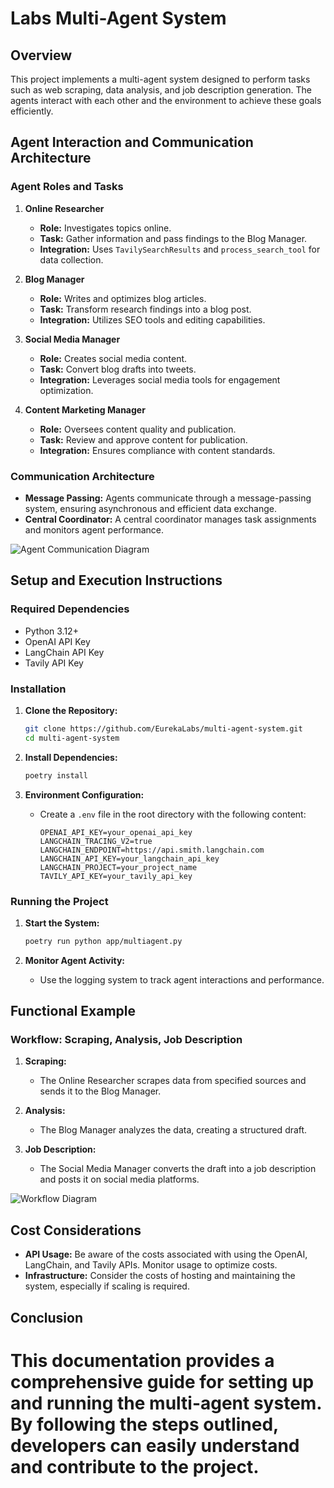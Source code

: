 
# Labs Multi-Agent System

## Overview

This project implements a multi-agent system designed to perform tasks such as web scraping, data analysis, and job description generation. The agents interact with each other and the environment to achieve these goals efficiently.

## Agent Interaction and Communication Architecture

### Agent Roles and Tasks

1. **Online Researcher**
   - **Role:** Investigates topics online.
   - **Task:** Gather information and pass findings to the Blog Manager.
   - **Integration:** Uses `TavilySearchResults` and `process_search_tool` for data collection.

2. **Blog Manager**
   - **Role:** Writes and optimizes blog articles.
   - **Task:** Transform research findings into a blog post.
   - **Integration:** Utilizes SEO tools and editing capabilities.

3. **Social Media Manager**
   - **Role:** Creates social media content.
   - **Task:** Convert blog drafts into tweets.
   - **Integration:** Leverages social media tools for engagement optimization.

4. **Content Marketing Manager**
   - **Role:** Oversees content quality and publication.
   - **Task:** Review and approve content for publication.
   - **Integration:** Ensures compliance with content standards.

### Communication Architecture

- **Message Passing:** Agents communicate through a message-passing system, ensuring asynchronous and efficient data exchange.
- **Central Coordinator:** A central coordinator manages task assignments and monitors agent performance.

![Agent Communication Diagram](path/to/communication_diagram.png)

## Setup and Execution Instructions

### Required Dependencies

- Python 3.12+
- OpenAI API Key
- LangChain API Key
- Tavily API Key

### Installation

1. **Clone the Repository:**
   ```bash
   git clone https://github.com/EurekaLabs/multi-agent-system.git
   cd multi-agent-system
   ```

2. **Install Dependencies:**
   ```bash
   poetry install
   ```

3. **Environment Configuration:**
   - Create a `.env` file in the root directory with the following content:
     ```
     OPENAI_API_KEY=your_openai_api_key
     LANGCHAIN_TRACING_V2=true
     LANGCHAIN_ENDPOINT=https://api.smith.langchain.com
     LANGCHAIN_API_KEY=your_langchain_api_key
     LANGCHAIN_PROJECT=your_project_name
     TAVILY_API_KEY=your_tavily_api_key
     ```

### Running the Project

1. **Start the System:**
   ```bash
   poetry run python app/multiagent.py
   ```

2. **Monitor Agent Activity:**
   - Use the logging system to track agent interactions and performance.

## Functional Example

### Workflow: Scraping, Analysis, Job Description

1. **Scraping:**
   - The Online Researcher scrapes data from specified sources and sends it to the Blog Manager.

2. **Analysis:**
   - The Blog Manager analyzes the data, creating a structured draft.

3. **Job Description:**
   - The Social Media Manager converts the draft into a job description and posts it on social media platforms.

![Workflow Diagram](path/to/workflow_diagram.png)

## Cost Considerations

- **API Usage:** Be aware of the costs associated with using the OpenAI, LangChain, and Tavily APIs. Monitor usage to optimize costs.
- **Infrastructure:** Consider the costs of hosting and maintaining the system, especially if scaling is required.

## Conclusion

This documentation provides a comprehensive guide for setting up and running the multi-agent system. By following the steps outlined, developers can easily understand and contribute to the project.
=======
